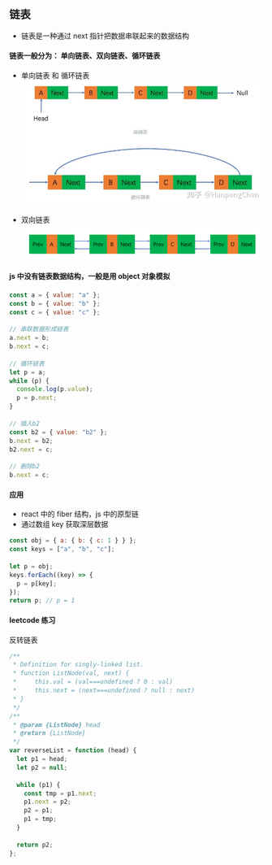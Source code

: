 ## 链表

- 链表是一种通过 next 指针把数据串联起来的数据结构

#### 链表一般分为： 单向链表、双向链表、循环链表

- 单向链表 和 循环链表
  <img src="./img/linklist1.jpeg">

- 双向链表
  <img src="./img/linklist2.png">

#### js 中没有链表数据结构，一般是用 object 对象模拟

```js
const a = { value: "a" };
const b = { value: "b" };
const c = { value: "c" };

// 串联数据形成链表
a.next = b;
b.next = c;

// 循环链表
let p = a;
while (p) {
  console.log(p.value);
  p = p.next;
}

// 插入b2
const b2 = { value: "b2" };
b.next = b2;
b2.next = c;

// 删除b2
b.next = c;
```

#### 应用

- react 中的 fiber 结构，js 中的原型链
- 通过数组 key 获取深层数据

```js
const obj = { a: { b: { c: 1 } } };
const keys = ["a", "b", "c"];

let p = obj;
keys.forEach((key) => {
  p = p[key];
});
return p; // p = 1
```

#### leetcode 练习

<a src="https://leetcode.cn/problems/UHnkqh/">反转链表</a>

```js
/**
 * Definition for singly-linked list.
 * function ListNode(val, next) {
 *     this.val = (val===undefined ? 0 : val)
 *     this.next = (next===undefined ? null : next)
 * }
 */
/**
 * @param {ListNode} head
 * @return {ListNode}
 */
var reverseList = function (head) {
  let p1 = head;
  let p2 = null;

  while (p1) {
    const tmp = p1.next;
    p1.next = p2;
    p2 = p1;
    p1 = tmp;
  }

  return p2;
};
```
